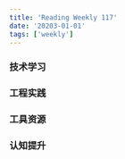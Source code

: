 ```yaml
---
title: 'Reading Weekly 117'
date: '20203-01-01'
tags: ['weekly']
---
```


### 技术学习

### 工程实践

### 工具资源

### 认知提升
